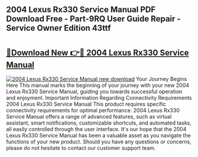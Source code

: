 ## 2004 Lexus Rx330 Service Manual PDF Download Free - Part-9RQ User Guide Repair - Service Owner Edition 43ttf

# <h2><a href="http://bc16149.oget.top/?id=2004+Lexus+Rx330+Service+Manual">🔗Download New 👉🔴 2004 Lexus Rx330 Service Manual</a></h2>

[![2004 Lexus Rx330 Service Manual new download](https://i.imgur.com/5g1atiW.png)](http://bc16149.oget.top/?id=2004+Lexus+Rx330+Service+Manual)
Your Journey Begins Here This manual marks the beginning of your journey with your new 2004 Lexus Rx330 Service Manual, guiding you towards successful operation and enjoyment. Important Information Regarding Connectivity Requirements 2004 Lexus Rx330 Service Manual This product requires specific connectivity requirements for optimal performance. 2004 Lexus Rx330 Service Manual offers a range of advanced features, such as virtual assistant, smart notifications, customizable shortcuts, and automated tasks, all easily controlled through the user interface. It's our hope that the 2004 Lexus Rx330 Service Manual has been a valuable asset as you navigate the functions of your new product. Should you have any questions or concerns, please do not hesitate to contact our customer support team.
